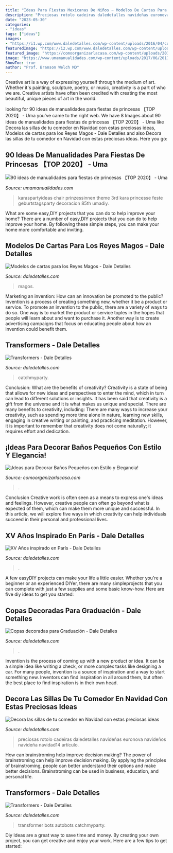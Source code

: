 ```yaml
---
title: "Ideas Para Fiestas Mexicanas De Niños ~ Modelos De Cartas Para Los Reyes Magos"
description: "Preciosas rotolo cadeiras daledetalles navideñas euronova navideños navideña navidad14 artículo"
date: "2023-05-30"
categories:
- "ideas"
tags: ["ideas"]
images:
- "https://i1.wp.com/www.daledetalles.com/wp-content/uploads/2016/04/copa-para-graduacion.jpg"
featuredImage: "https://i2.wp.com/www.daledetalles.com/wp-content/uploads/2016/01/paris14.jpg"
featured_image: "https://comoorganizarlacasa.com/wp-content/uploads/2017/09/ideas-para-decorar-banos-pequenos-16.jpg"
image: "https://www.umamanualidades.com/wp-content/uploads/2017/06/20170613_221647_188.jpg"
ShowToc: true
author: "Prof. Branson Welch MD"
---
```



Creative art is a way of expressing yourself through the medium of art. Whether it's painting, sculpture, poetry, or music, creativity is a part of who we are. Creative artists have often been credited with creating the most beautiful, unique pieces of art in the world.

	

		
looking for 90 ideas de manualidades para fiestas de princesas 【TOP 2020】 - Uma you've came to the right web. We have 8 Images about 90 ideas de manualidades para fiestas de princesas 【TOP 2020】 - Uma like Decora las sillas de tu comedor en Navidad con estas preciosas ideas, Modelos de cartas para los Reyes Magos - Dale Detalles and also Decora las sillas de tu comedor en Navidad con estas preciosas ideas. Here you go:
		
    
## 90 Ideas De Manualidades Para Fiestas De Princesas 【TOP 2020】 - Uma

<img loading=lazy src="https://www.umamanualidades.com/wp-content/uploads/2017/06/20170613_221647_188.jpg" onerror="this.onerror=null;this.src='https://tse2.mm.bing.net/th?id=OIP._JLYtzICQaPj8L1t73S5qgHaLH&amp;pid=15.1';" alt="90 ideas de manualidades para fiestas de princesas 【TOP 2020】 - Uma">

_Source: umamanualidades.com_

>karaspartyideas chair prinzessinnen theme 3rd kara princesse feste geburtstagsparty decoracion 85th umadiy. 

	

What are some easy,DIY projects that you can do to help improve your home?
There are a number of easy,DIY projects that you can do to help improve your home. By following these simple steps, you can make your home more comfortable and inviting.

    
## Modelos De Cartas Para Los Reyes Magos - Dale Detalles

<img loading=lazy src="https://i2.wp.com/www.daledetalles.com/wp-content/uploads/2014/01/cartaalosreyes8.jpg" onerror="this.onerror=null;this.src='https://tse3.mm.bing.net/th?id=OIP.7YcC2Yk841rc7GapN-2grwHaKe&amp;pid=15.1';" alt="Modelos de cartas para los Reyes Magos - Dale Detalles">

_Source: daledetalles.com_

>magos. 

	

Marketing an invention: How can an innovation be promoted to the public?
Invention is a process of creating something new, whether it be a product or service. To promote an invention to the public, there are a variety of ways to do so. One way is to market the product or service toples in the hopes that people will learn about and want to purchase it. Another way is to create advertising campaigns that focus on educating people about how an invention could benefit them.

    
## Transformers - Dale Detalles

<img loading=lazy src="https://i1.wp.com/www.daledetalles.com/wp-content/uploads/2016/02/transformers28.jpg" onerror="this.onerror=null;this.src='https://tse3.mm.bing.net/th?id=OIP.SK0QmcGro8FGG2VdWICJJAHaFj&amp;pid=15.1';" alt="Transformers - Dale Detalles">

_Source: daledetalles.com_

>catchmyparty. 

	

Conclusion: What are the benefits of creativity?
Creativity is a state of being that allows for new ideas and perspectives to enter the mind, which in turn can lead to different solutions or insights. It has been said that creativity is a gift from the universe and it is what makes us unique and special. There are many benefits to creativity, including: 
There are many ways to increase your creativity, such as spending more time alone in nature, learning new skills, engaging in creative writing or painting, and practicing meditation. However, it is important to remember that creativity does not come naturally; it requires effort and dedication.

    
## ¡Ideas Para Decorar Baños Pequeños Con Estilo Y Elegancia!

<img loading=lazy src="https://comoorganizarlacasa.com/wp-content/uploads/2017/09/ideas-para-decorar-banos-pequenos-16.jpg" onerror="this.onerror=null;this.src='https://tse2.mm.bing.net/th?id=OIP.xR3JLqVv0mSD__9_GElvQgHaJ4&amp;pid=15.1';" alt="¡Ideas para Decorar Baños Pequeños con Estilo y Elegancia!">

_Source: comoorganizarlacasa.com_

>. 

	

Conclusion
Creative work is often seen as a means to express one's ideas and feelings. However, creative people can often go beyond what is expected of them, which can make them more unique and successful. In this article, we will explore five ways in which creativity can help individuals succeed in their personal and professional lives.

    
## XV Años Inspirado En París - Dale Detalles

<img loading=lazy src="https://i2.wp.com/www.daledetalles.com/wp-content/uploads/2016/01/paris14.jpg" onerror="this.onerror=null;this.src='https://tse4.mm.bing.net/th?id=OIP.48KvkTjD51H5IpULHOXF4QHaNJ&amp;pid=15.1';" alt="XV Años inspirado en París - Dale Detalles">

_Source: daledetalles.com_

>. 

	

A few easyDIY projects can make your life a little easier. Whether you're a beginner or an experienced DIYer, there are many simpleprojects that you can complete with just a few supplies and some basic know-how. Here are five diy ideas to get you started: 

    
## Copas Decoradas Para Graduación - Dale Detalles

<img loading=lazy src="https://i1.wp.com/www.daledetalles.com/wp-content/uploads/2016/04/copa-para-graduacion.jpg" onerror="this.onerror=null;this.src='https://tse3.mm.bing.net/th?id=OIP.CZR3Y778h1apvrGlqONE-gHaLH&amp;pid=15.1';" alt="Copas decoradas para Graduación - Dale Detalles">

_Source: daledetalles.com_

>. 

	

Invention is the process of coming up with a new product or idea. It can be a simple idea like writing a check, or more complex tasks like designing a car. For many people, invention is a source of inspiration and a way to start something new. Inventors can find inspiration in all around them, but often the best place to find inspiration is in their own head.

    
## Decora Las Sillas De Tu Comedor En Navidad Con Estas Preciosas Ideas

<img loading=lazy src="https://i0.wp.com/www.daledetalles.com/wp-content/uploads/2016/09/sillas-decoradas-para-navidad14.jpg" onerror="this.onerror=null;this.src='https://tse3.mm.bing.net/th?id=OIP.3ng91LcADnhHvqBDZoYi9wHaKW&amp;pid=15.1';" alt="Decora las sillas de tu comedor en Navidad con estas preciosas ideas">

_Source: daledetalles.com_

>preciosas rotolo cadeiras daledetalles navideñas euronova navideños navideña navidad14 artículo. 

	

How can brainstroming help improve decision making?
The power of brainstroming can help improve decision making. By applying the principles of brainstroming, people can better understand their options and make better decisions. Brainstroming can be used in business, education, and personal life.

    
## Transformers - Dale Detalles

<img loading=lazy src="https://i1.wp.com/www.daledetalles.com/wp-content/uploads/2016/02/transformers12.jpg" onerror="this.onerror=null;this.src='https://tse1.mm.bing.net/th?id=OIP.mgh8r8I4pyYXUh3L1WVk9gHaFj&amp;pid=15.1';" alt="Transformers - Dale Detalles">

_Source: daledetalles.com_

>transformer bots autobots catchmyparty. 

	

Diy Ideas are a great way to save time and money. By creating your own project, you can get creative and enjoy your work. Here are a few tips to get started: 

